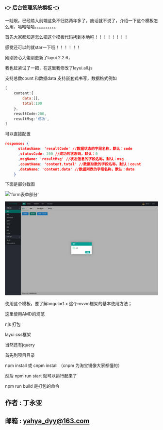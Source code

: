 ### :point_right: 后台管理系统模板 :point_left:


一眨眼，已经踏入前端这条不归路两年多了，废话就不说了，介绍一下这个模板怎么用，哈哈哈哈。。。。。。。。。。

首先大家都知道怎么把这个模板代码拷到本地吧！！！！！！！！

感觉还可以的就star一下哦！！！！！！

刚刚贤心大佬刚更新了layui 2.2.6，

我也赶紧试了一把，在这里我修改了layui.all.js

支持总数count 和数据data 支持嵌套式书写，数据格式例如
```javascript
[
    content:{
        data:[],
        total:100
    },
    resultCode:200,
    resultMsg:'成功',
]
```
可以直接配置
```json
response: {
      statusName: 'resultCode' //数据状态的字段名称，默认：code
      ,statusCode: 200 //成功的状态码，默认：0
      ,msgName: 'resultMsg' //状态信息的字段名称，默认：msg
      ,countName: 'content.total' //数据总数的字段名称，默认：count
      ,dataName: 'content.data' //数据列表的字段名称，默认：data
    }
```
下面是部分截图

!['form表单部分'](www/img/form.jpg)

!['index'](www/img/index.png)

使用这个模板，要了解angular1.x 这个mvvm框架的基本使用方法；

这里使用AMD的规范

r.js 打包

layui css框架

当然还有jquery

首先到项目目录

npm install 或 cnpm install （cnpm 为淘宝镜像大家都懂的）

然后 npm run start 就可以运行起来了

npm run build 是打包的命令

作者 : 丁永亚</br>
---
邮箱  :  yahya_dyy@163.com
----

